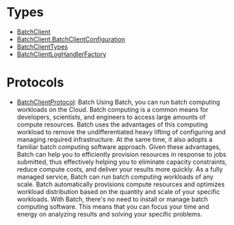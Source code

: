 # Types

  - [BatchClient](/aws-sdk-swift/reference/0.x/AWSBatch/BatchClient)
  - [BatchClient.BatchClientConfiguration](/aws-sdk-swift/reference/0.x/AWSBatch/BatchClient_BatchClientConfiguration)
  - [BatchClientTypes](/aws-sdk-swift/reference/0.x/AWSBatch/BatchClientTypes)
  - [BatchClientLogHandlerFactory](/aws-sdk-swift/reference/0.x/AWSBatch/BatchClientLogHandlerFactory)

# Protocols

  - [BatchClientProtocol](/aws-sdk-swift/reference/0.x/AWSBatch/BatchClientProtocol):
    <fullname>Batch</fullname>
    Using Batch, you can run batch computing workloads on the Cloud. Batch computing is a common means for
    developers, scientists, and engineers to access large amounts of compute resources. Batch uses the advantages of
    this computing workload to remove the undifferentiated heavy lifting of configuring and managing required
    infrastructure. At the same time, it also adopts a familiar batch computing software approach. Given these
    advantages, Batch can help you to efficiently provision resources in response to jobs submitted, thus effectively
    helping you to eliminate capacity constraints, reduce compute costs, and deliver your results more quickly.
    As a fully managed service, Batch can run batch computing workloads of any scale. Batch automatically
    provisions compute resources and optimizes workload distribution based on the quantity and scale of your specific
    workloads. With Batch, there's no need to install or manage batch computing software. This means that you can focus
    your time and energy on analyzing results and solving your specific problems.
